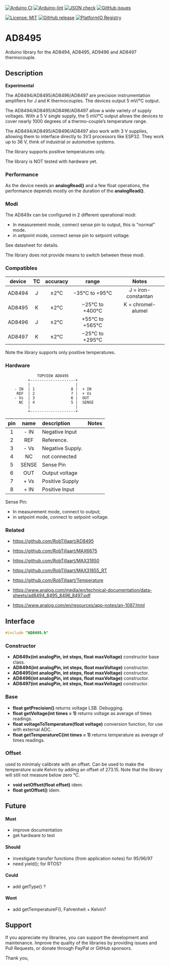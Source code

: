 
[![Arduino CI](https://github.com/RobTillaart/AD8495/workflows/Arduino%20CI/badge.svg)](https://github.com/marketplace/actions/arduino_ci)
[![Arduino-lint](https://github.com/RobTillaart/AD8495/actions/workflows/arduino-lint.yml/badge.svg)](https://github.com/RobTillaart/AD8495/actions/workflows/arduino-lint.yml)
[![JSON check](https://github.com/RobTillaart/AD8495/actions/workflows/jsoncheck.yml/badge.svg)](https://github.com/RobTillaart/AD8495/actions/workflows/jsoncheck.yml)
[![GitHub issues](https://img.shields.io/github/issues/RobTillaart/AD8495.svg)](https://github.com/RobTillaart/AD8495/issues)

[![License: MIT](https://img.shields.io/badge/license-MIT-green.svg)](https://github.com/RobTillaart/AD8495/blob/master/LICENSE)
[![GitHub release](https://img.shields.io/github/release/RobTillaart/AD8495.svg?maxAge=3600)](https://github.com/RobTillaart/AD8495/releases)
[![PlatformIO Registry](https://badges.registry.platformio.org/packages/robtillaart/library/AD8495.svg)](https://registry.platformio.org/libraries/robtillaart/AD8495)


# AD8495

Arduino library for the AD8494, AD8495, AD9496 and AD8497 thermocouple.


## Description

**Experimental**

The AD8494/AD8495/AD8496/AD8497 are precision instrumentation amplifiers 
for J and K thermocouples. The devices output 5 mV/°C output.

The AD8494/AD8495/AD8496/AD8497 allow a wide variety of supply voltages. 
With a 5 V single supply, the 5 mV/°C output allows the devices to cover 
nearly 1000 degrees of a thermo-couple’s temperature range. 

The AD8494/AD8495/AD8496/AD8497 also work with 3 V supplies,
allowing them to interface directly to 3V3 processors like ESP32.
They work up to 36 V, think of industrial or automotive systems.

The library supports positive temperatures only.

The library is NOT tested with hardware yet.


### Performance

As the device needs an **analogRead()** and a few float operations, the 
performance depends mostly on the duration of the **analogRead()**.


### Modi

The AD849x can be configured in 2 different operational modi:
- In measurement mode, connect sense pin to output, this is "normal" mode.
- in setpoint mode, connect sense pin to setpoint voltage.

See datasheet for details.

The library does not provide means to switch between these modi.


### Compatibles


|  device  |  TC  |  accuracy  |  range            |  Notes  |
|:--------:|:----:|:----------:|:-----------------:|:-------:|
|  AD8494  |  J   |  ±2°C      |  −35°C to  +95°C  |  J = iron-constantan
|  AD8495  |  K   |  ±2°C      |  −25°C to +400°C  |  K = chromel-alumel
|  AD8496  |  J   |  ±2°C      |  +55°C to +565°C  |
|  AD8497  |  K   |  ±2°C      |  −25°C to +295°C  |

Note the library supports only positive temperatures.


### Hardware


```
              TOPVIEW AD8495
          +--------------------+
          |                    |
    - IN  | 1                8 |  + IN
     REF  | 2                7 |  + Vs
    - Vs  | 3                6 |  OUT
      NC  | 4                5 |  SENSE
          |                    |
          +--------------------+
```

|  pin  |   name  |  description      |  Notes  |
|:-----:|:-------:|:------------------|:-------:|
|   1   |   - IN  |  Negative Input   |
|   2   |    REF  |  Reference.       |
|   3   |   - Vs  |  Negative Supply. |
|   4   |     NC  |  not connected    |
|   5   |  SENSE  |  Sense Pin        |
|   6   |    OUT  |  Output voltage   |
|   7   |   + Vs  |  Positive Supply  |
|   8   |   + IN  |  Positive Input   |


Sense Pin: 
- In measurement mode, connect to output; 
- in setpoint mode, connect to setpoint voltage.


### Related

- https://github.com/RobTillaart/AD8495
- https://github.com/RobTillaart/MAX6675
- https://github.com/RobTillaart/MAX31850
- https://github.com/RobTillaart/MAX31855_RT
- https://github.com/RobTillaart/Temperature

- https://www.analog.com/media/en/technical-documentation/data-sheets/ad8494_8495_8496_8497.pdf
- https://www.analog.com/en/resources/app-notes/an-1087.html


## Interface

```cpp
#include "AD8495.h"
```

### Constructor

- **AD849x(int analogPin, int steps, float maxVoltage)** constructor base class.
- **AD8494(int analogPin, int steps, float maxVoltage)** constructor.
- **AD8495(int analogPin, int steps, float maxVoltage)** constructor.
- **AD8496(int analogPin, int steps, float maxVoltage)** constructor.
- **AD8497(int analogPin, int steps, float maxVoltage)** constructor.


### Base

- **float getPrecision()** returns voltage LSB. Debugging.
- **float getVoltage(int times = 1)** returns voltage as average 
of times readings.
- **float voltageToTemperature(float voltage)** conversion function,
for use with external ADC.
- **float getTemperatureC(int times = 1)** returns temperature as average 
of times readings.


### Offset

used to minimaly calibrate with an offset. 
Can be used to make the temperature scale Kelvin by adding an offset of 273.15.
Note that the library will still not measure below zero °C.

- **void setOffset(float offset)** idem.
- **float getOffset()** idem.


## Future

#### Must

- improve documentation
- get hardware to test

#### Should

- investigate transfer functions (from application notes) for 95/96/97
- need yield(); for RTOS?

#### Could

- add getType() ?

#### Wont

- add getTemperatureF(), Fahrenheit + Kelvin?

## Support

If you appreciate my libraries, you can support the development and maintenance.
Improve the quality of the libraries by providing issues and Pull Requests, or
donate through PayPal or GitHub sponsors.

Thank you,


